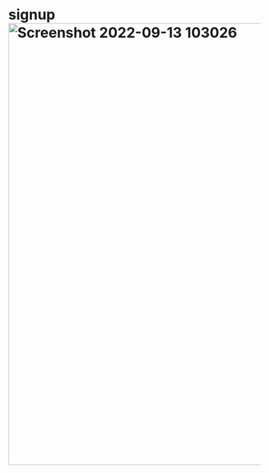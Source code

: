 # signup<img width="882" alt="Screenshot 2022-09-13 103026" src="https://user-images.githubusercontent.com/105771794/189890255-365c0b87-159c-4cdb-aca4-4d377a391a3b.png">
